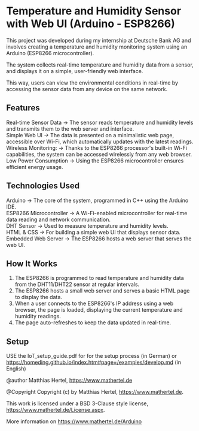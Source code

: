# **Temperature and Humidity Sensor with Web UI (Arduino - ESP8266)**

This project was developed during my internship at Deutsche Bank AG and involves creating a temperature and humidity monitoring system using an Arduino (ESP8266 microcontroller).  

The system collects real-time temperature and humidity data from a sensor, and displays it on a simple, user-friendly web interface.  

This way, users can view the environmental conditions in real-time by accessing the sensor data from any device on the same network.  

## **Features**  
Real-time Sensor Data -> The sensor reads temperature and humidity levels and transmits them to the web server and interface.  
Simple Web UI -> The data is presented on a minimalistic web page, accessible over Wi-Fi, which automatically updates with the latest readings.  
Wireless Monitoring: -> Thanks to the ESP8266 processor's built-in Wi-Fi capabilities, the system can be accessed wirelessly from any web browser.  
Low Power Consumption -> Using the ESP8266 microcontroller ensures efficient energy usage.  

## **Technologies Used**  
Arduino -> The core of the system, programmed in C++ using the Arduino IDE.  
ESP8266 Microcontroller -> A Wi-Fi-enabled microcontroller for real-time data reading and network communication.  
DHT Sensor -> Used to measure temperature and humidity levels.  
HTML & CSS -> For building a simple web UI that displays sensor data.  
Embedded Web Server -> The ESP8266 hosts a web server that serves the web UI.  

## **How It Works**  
1. The ESP8266 is programmed to read temperature and humidity data from the DHT11/DHT22 sensor at regular intervals.  
2. The ESP8266 hosts a small web server and serves a basic HTML page to display the data.  
3. When a user connects to the ESP8266's IP address using a web browser, the page is loaded, displaying the current temperature and humidity readings.  
4. The page auto-refreshes to keep the data updated in real-time.  

## **Setup**  

USE the IoT_setup_guide.pdf for for the setup process (in German) or https://homeding.github.io/index.htm#page=/examples/develop.md (in English)  

@author Matthias Hertel, https://www.mathertel.de  

@Copyright Copyright (c) by Matthias Hertel, https://www.mathertel.de.  
  
This work is licensed under a BSD 3-Clause style license,
https://www.mathertel.de/License.aspx.  



More information on https://www.mathertel.de/Arduino  

